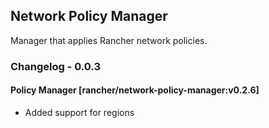 ## Network Policy Manager

Manager that applies Rancher network policies.

### Changelog - 0.0.3

#### Policy Manager [rancher/network-policy-manager:v0.2.6]
* Added support for regions
